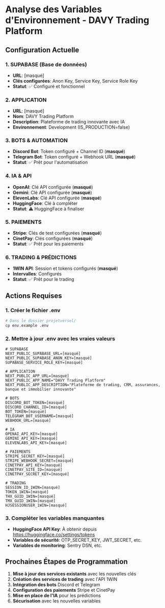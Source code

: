 # Analyse des Variables d'Environnement - DAVY Trading Platform

## Configuration Actuelle

### 1. SUPABASE (Base de données)
- **URL**: [masqué]
- **Clés configurées**: Anon Key, Service Key, Service Role Key
- **Statut**: ✅ Configuré et fonctionnel

### 2. APPLICATION
- **URL**: [masqué]
- **Nom**: DAVY Trading Platform
- **Description**: Plateforme de trading innovante avec IA
- **Environnement**: Development (IS_PRODUCTION=false)

### 3. BOTS & AUTOMATION
- **Discord Bot**: Token configuré + Channel ID (**masqué**)
- **Telegram Bot**: Token configuré + Webhook URL (**masqué**)
- **Statut**: ✅ Prêt pour l'automatisation

### 4. IA & API
- **OpenAI**: Clé API configurée (**masqué**)
- **Gemini**: Clé API configurée (**masqué**)
- **ElevenLabs**: Clé API configurée (**masqué**)
- **HuggingFace**: Clé à compléter
- **Statut**: ⚠️ HuggingFace à finaliser

### 5. PAIEMENTS
- **Stripe**: Clés de test configurées (**masqué**)
- **CinetPay**: Clés configurées (**masqué**)
- **Statut**: ✅ Prêt pour les paiements

### 6. TRADING & PRÉDICTIONS
- **1WIN API**: Session et tokens configurés (**masqué**)
- **Intervalles**: Configurés
- **Statut**: ✅ Prêt pour le trading

## Actions Requises

### 1. Créer le fichier .env
```bash
# Dans le dossier projetversel/
cp env.example .env
```

### 2. Mettre à jour .env avec les vraies valeurs
```env
# SUPABASE
NEXT_PUBLIC_SUPABASE_URL=[masqué]
NEXT_PUBLIC_SUPABASE_ANON_KEY=[masqué]
SUPABASE_SERVICE_ROLE_KEY=[masqué]

# APPLICATION
NEXT_PUBLIC_APP_URL=[masqué]
NEXT_PUBLIC_APP_NAME="DAVY Trading Platform"
NEXT_PUBLIC_APP_DESCRIPTION="Plateforme de trading, CRM, assurances, banque et immobilier innovante"

# BOTS
DISCORD_BOT_TOKEN=[masqué]
DISCORD_CHANNEL_ID=[masqué]
BOT_TOKEN=[masqué]
TELEGRAM_BOT_USERNAME=[masqué]
WEBHOOK_URL=[masqué]

# IA
OPENAI_API_KEY=[masqué]
GEMINI_API_KEY=[masqué]
ELEVENLABS_API_KEY=[masqué]

# PAIEMENTS
STRIPE_SECRET_KEY=[masqué]
STRIPE_WEBHOOK_SECRET=[masqué]
CINETPAY_API_KEY=[masqué]
CINETPAY_SITE_ID=[masqué]
CINETPAY_SECRET_KEY=[masqué]

# TRADING
SESSION_ID_1WIN=[masqué]
TOKEN_1WIN=[masqué]
THX_GUID_1WIN=[masqué]
TMX_GUID_1WIN=[masqué]
HJSESSIONUSER_1WIN=[masqué]
```

### 3. Compléter les variables manquantes
- **HuggingFace API Key**: À obtenir depuis https://huggingface.co/settings/tokens
- **Variables de sécurité**: OTP_SECRET_KEY, JWT_SECRET, etc.
- **Variables de monitoring**: Sentry DSN, etc.

## Prochaines Étapes de Programmation

1. **Mise à jour des services existants** avec les nouvelles clés
2. **Création des services de trading** avec l'API 1WIN
3. **Intégration des bots** Discord et Telegram
4. **Configuration des paiements** Stripe et CinetPay
5. **Mise en place de l'IA** pour les prédictions
6. **Sécurisation** avec les nouvelles variables 